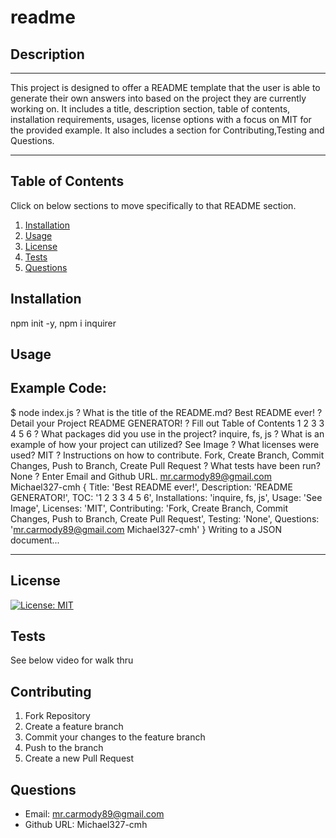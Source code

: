 # readme

## Description

---
This project is designed to offer a README template that the user is able to generate their own answers into based on the project they are currently working on. It includes a title, description section, table of contents, installation requirements, usages, license options with a focus on MIT for the provided example. It also includes a section for Contributing,Testing and Questions. 

---

## Table of Contents

Click on below sections to move specifically to that README section.

1. [Installation]()
2. [Usage]()
3. [License]()
4. [Tests]()
5. [Questions]()


## Installation
npm init -y, npm i inquirer

## Usage
Example Code:
---
$ node index.js
? What is the title of the README.md? Best README ever!
? Detail your Project README GENERATOR!
? Fill out Table of Contents 1 2 3 3 4 5 6
? What packages did you use in the project? inquire, fs, js
? What is an example of how your project can utilized? See Image
? What licenses were used? MIT
? Instructions on how to contribute. Fork, Create Branch, Commit Changes, Push to Branch, Create Pull Request
? What tests have been run? None
? Enter Email and Github URL. mr.carmody89@gmail.com Michael327-cmh
{
  Title: 'Best README ever!',
  Description: 'README GENERATOR!',
  TOC: '1 2 3 3 4 5 6',
  Installations: 'inquire, fs, js',
  Usage: 'See Image',
  Licenses: 'MIT',
  Contributing: 'Fork, Create Branch, Commit Changes, Push to Branch, Create Pull Request',
  Testing: 'None',
  Questions: 'mr.carmody89@gmail.com Michael327-cmh'
}
Writing to a JSON document...

---

## License
[![License: MIT](https://img.shields.io/badge/License-MIT-yellow.svg)](https://opensource.org/licenses/MIT)


## Tests
See below video for walk thru

## Contributing
1. Fork Repository
2. Create a feature branch
3. Commit your changes to the feature branch
4. Push to the branch
5. Create a new Pull Request

## Questions
- Email: mr.carmody89@gmail.com
- Github URL: Michael327-cmh
